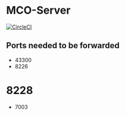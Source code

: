 MCO-Server
============

[![CircleCI](https://circleci.com/gh/drazisil/mco-server.svg?style=svg&circle-token=6937e163b7a7a8aed2cd5d4c50bed9501060457d)](https://circleci.com/gh/drazisil/mco-server)

## Ports needed to be forwarded

* 43300
* 8226
# 8228
* 7003